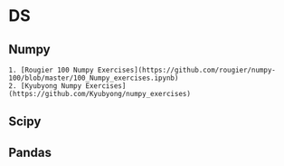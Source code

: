 # DS
## Numpy
    1. [Rougier 100 Numpy Exercises](https://github.com/rougier/numpy-100/blob/master/100_Numpy_exercises.ipynb)
    2. [Kyubyong Numpy Exercises](https://github.com/Kyubyong/numpy_exercises)

## Scipy

## Pandas

